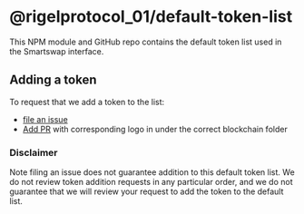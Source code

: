 # @rigelprotocol_01/default-token-list

This NPM module and GitHub repo contains the default token list used in the Smartswap interface.

## Adding a token

To request that we add a token to the list:

- [file an issue](https://github.com/rigelprotocol/default-token-list-1/issues/new?assignees=&labels=token+request&template=token-request.md&title=Add+%7BTOKEN_SYMBOL%7D%3A+%7BTOKEN_NAME%7D)
- [Add PR](https://github.com/rigelprotocol/assets) with corresponding logo in under the correct blockchain folder

### Disclaimer

Note filing an issue does not guarantee addition to this default token list.
We do not review token addition requests in any particular order, and we do not
guarantee that we will review your request to add the token to the default list.
